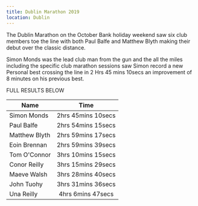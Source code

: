 ```yaml
---
title: Dublin Marathon 2019
location: Dublin
---
```


The Dublin Marathon on the October Bank holiday weekend saw six club members toe
the line with both Paul Balfe and Matthew Blyth making their debut over the classic
distance.

Simon Monds was the lead club man from the gun and the all the miles including the
specific club marathon sessions saw Simon record a new Personal best crossing the
line in 2 Hrs 45 mins 10secs an improvement of 8 minutes on his previous best.

FULL RESULTS BELOW


| Name             | Time               |
|------------------|:------------------:|
| Simon Monds      | 2hrs 45mins 10secs |
| Paul Balfe       | 2hrs 54mins 15secs |
| Matthew Blyth    | 2hrs 59mins 17secs |
| Eoin Brennan     | 2hrs 59mins 39secs |
| Tom O'Connor     | 3hrs 10mins 15secs |
| Conor Reilly     | 3hrs 15mins 29secs |
| Maeve Walsh      | 3hrs 28mins 40secs |
| John Tuohy       | 3hrs 31mins 36secs |
| Una Reilly       | 4hrs 6mins 47secs  |

